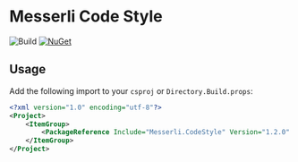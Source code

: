 # Messerli Code Style

![Build](https://github.com/messerli-informatik-ag/code-style/workflows/Build/badge.svg)
[![NuGet](https://img.shields.io/nuget/v/Messerli.CodeStyle.svg)](https://www.nuget.org/packages/Messerli.CodeStyle)

## Usage

Add the following import to your `csproj` or `Directory.Build.props`:

```xml
<?xml version="1.0" encoding="utf-8"?>
<Project>
    <ItemGroup>
        <PackageReference Include="Messerli.CodeStyle" Version="1.2.0" PrivateAssets="all" />
    </ItemGroup>
</Project>
```


